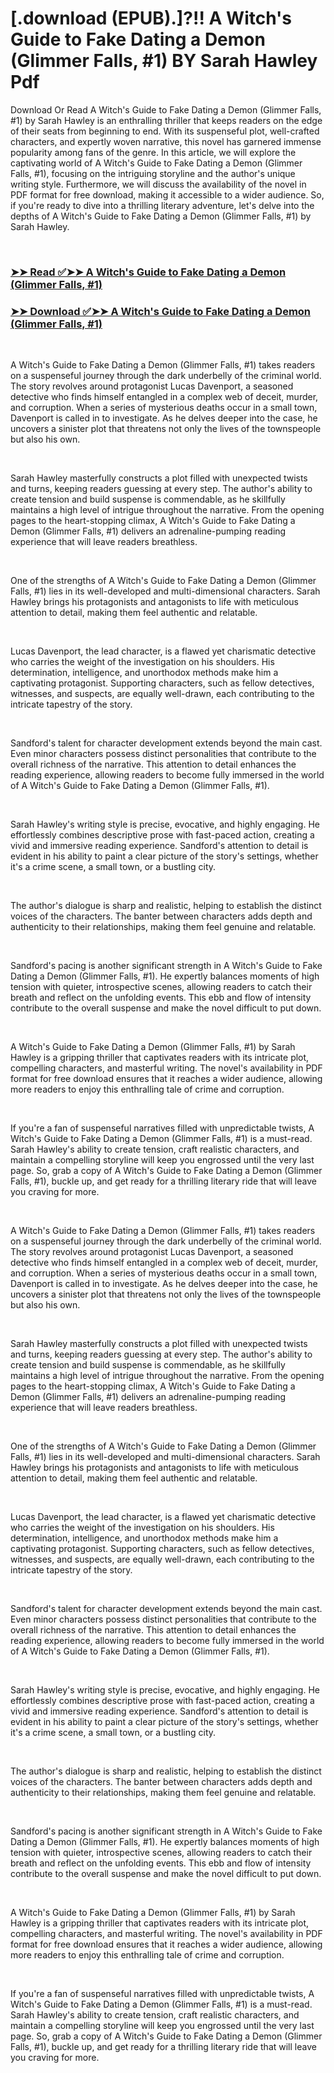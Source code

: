 # [.download (EPUB).]?!! A Witch's Guide to Fake Dating a Demon (Glimmer Falls, #1) BY Sarah  Hawley Pdf

<p>Download Or Read A Witch's Guide to Fake Dating a Demon (Glimmer Falls, #1) by Sarah  Hawley is an enthralling thriller that keeps readers on the edge of their seats from beginning to end. With its suspenseful plot, well-crafted characters, and expertly woven narrative, this novel has garnered immense popularity among fans of the genre. In this article, we will explore the captivating world of A Witch's Guide to Fake Dating a Demon (Glimmer Falls, #1), focusing on the intriguing storyline and the author's unique writing style. Furthermore, we will discuss the availability of the novel in PDF format for free download, making it accessible to a wider audience. So, if you're ready to dive into a thrilling literary adventure, let's delve into the depths of A Witch's Guide to Fake Dating a Demon (Glimmer Falls, #1) by Sarah  Hawley.</p>
<p>&nbsp;</p>

### [➤➤ Read ✅➤➤ A Witch's Guide to Fake Dating a Demon (Glimmer Falls, #1)](https://pdfworldcenter.com/?book=59441717)

### [➤➤ Download ✅➤➤ A Witch's Guide to Fake Dating a Demon (Glimmer Falls, #1)](https://pdfworldcenter.com/?book=59441717)

<p>&nbsp;</p>
<p>A Witch's Guide to Fake Dating a Demon (Glimmer Falls, #1) takes readers on a suspenseful journey through the dark underbelly of the criminal world. The story revolves around protagonist Lucas Davenport, a seasoned detective who finds himself entangled in a complex web of deceit, murder, and corruption. When a series of mysterious deaths occur in a small town, Davenport is called in to investigate. As he delves deeper into the case, he uncovers a sinister plot that threatens not only the lives of the townspeople but also his own.</p>
<p>&nbsp;</p>
<p>Sarah  Hawley masterfully constructs a plot filled with unexpected twists and turns, keeping readers guessing at every step. The author's ability to create tension and build suspense is commendable, as he skillfully maintains a high level of intrigue throughout the narrative. From the opening pages to the heart-stopping climax, A Witch's Guide to Fake Dating a Demon (Glimmer Falls, #1) delivers an adrenaline-pumping reading experience that will leave readers breathless.</p>
<p>&nbsp;</p>
<p>One of the strengths of A Witch's Guide to Fake Dating a Demon (Glimmer Falls, #1) lies in its well-developed and multi-dimensional characters. Sarah  Hawley brings his protagonists and antagonists to life with meticulous attention to detail, making them feel authentic and relatable.</p>
<p>&nbsp;</p>
<p>Lucas Davenport, the lead character, is a flawed yet charismatic detective who carries the weight of the investigation on his shoulders. His determination, intelligence, and unorthodox methods make him a captivating protagonist. Supporting characters, such as fellow detectives, witnesses, and suspects, are equally well-drawn, each contributing to the intricate tapestry of the story.</p>
<p>&nbsp;</p>
<p>Sandford's talent for character development extends beyond the main cast. Even minor characters possess distinct personalities that contribute to the overall richness of the narrative. This attention to detail enhances the reading experience, allowing readers to become fully immersed in the world of A Witch's Guide to Fake Dating a Demon (Glimmer Falls, #1).</p>
<p>&nbsp;</p>
<p>Sarah  Hawley's writing style is precise, evocative, and highly engaging. He effortlessly combines descriptive prose with fast-paced action, creating a vivid and immersive reading experience. Sandford's attention to detail is evident in his ability to paint a clear picture of the story's settings, whether it's a crime scene, a small town, or a bustling city.</p>
<p>&nbsp;</p>
<p>The author's dialogue is sharp and realistic, helping to establish the distinct voices of the characters. The banter between characters adds depth and authenticity to their relationships, making them feel genuine and relatable.</p>
<p>&nbsp;</p>
<p>Sandford's pacing is another significant strength in A Witch's Guide to Fake Dating a Demon (Glimmer Falls, #1). He expertly balances moments of high tension with quieter, introspective scenes, allowing readers to catch their breath and reflect on the unfolding events. This ebb and flow of intensity contribute to the overall suspense and make the novel difficult to put down.</p>
<p>&nbsp;</p>
<p>A Witch's Guide to Fake Dating a Demon (Glimmer Falls, #1) by Sarah  Hawley is a gripping thriller that captivates readers with its intricate plot, compelling characters, and masterful writing. The novel's availability in PDF format for free download ensures that it reaches a wider audience, allowing more readers to enjoy this enthralling tale of crime and corruption.</p>
<p>&nbsp;</p>
<p>If you're a fan of suspenseful narratives filled with unpredictable twists, A Witch's Guide to Fake Dating a Demon (Glimmer Falls, #1) is a must-read. Sarah  Hawley's ability to create tension, craft realistic characters, and maintain a compelling storyline will keep you engrossed until the very last page. So, grab a copy of A Witch's Guide to Fake Dating a Demon (Glimmer Falls, #1), buckle up, and get ready for a thrilling literary ride that will leave you craving for more.</p>
<p>&nbsp;</p>
<p>A Witch's Guide to Fake Dating a Demon (Glimmer Falls, #1) takes readers on a suspenseful journey through the dark underbelly of the criminal world. The story revolves around protagonist Lucas Davenport, a seasoned detective who finds himself entangled in a complex web of deceit, murder, and corruption. When a series of mysterious deaths occur in a small town, Davenport is called in to investigate. As he delves deeper into the case, he uncovers a sinister plot that threatens not only the lives of the townspeople but also his own.</p>
<p>&nbsp;</p>
<p>Sarah  Hawley masterfully constructs a plot filled with unexpected twists and turns, keeping readers guessing at every step. The author's ability to create tension and build suspense is commendable, as he skillfully maintains a high level of intrigue throughout the narrative. From the opening pages to the heart-stopping climax, A Witch's Guide to Fake Dating a Demon (Glimmer Falls, #1) delivers an adrenaline-pumping reading experience that will leave readers breathless.</p>
<p>&nbsp;</p>
<p>One of the strengths of A Witch's Guide to Fake Dating a Demon (Glimmer Falls, #1) lies in its well-developed and multi-dimensional characters. Sarah  Hawley brings his protagonists and antagonists to life with meticulous attention to detail, making them feel authentic and relatable.</p>
<p>&nbsp;</p>
<p>Lucas Davenport, the lead character, is a flawed yet charismatic detective who carries the weight of the investigation on his shoulders. His determination, intelligence, and unorthodox methods make him a captivating protagonist. Supporting characters, such as fellow detectives, witnesses, and suspects, are equally well-drawn, each contributing to the intricate tapestry of the story.</p>
<p>&nbsp;</p>
<p>Sandford's talent for character development extends beyond the main cast. Even minor characters possess distinct personalities that contribute to the overall richness of the narrative. This attention to detail enhances the reading experience, allowing readers to become fully immersed in the world of A Witch's Guide to Fake Dating a Demon (Glimmer Falls, #1).</p>
<p>&nbsp;</p>
<p>Sarah  Hawley's writing style is precise, evocative, and highly engaging. He effortlessly combines descriptive prose with fast-paced action, creating a vivid and immersive reading experience. Sandford's attention to detail is evident in his ability to paint a clear picture of the story's settings, whether it's a crime scene, a small town, or a bustling city.</p>
<p>&nbsp;</p>
<p>The author's dialogue is sharp and realistic, helping to establish the distinct voices of the characters. The banter between characters adds depth and authenticity to their relationships, making them feel genuine and relatable.</p>
<p>&nbsp;</p>
<p>Sandford's pacing is another significant strength in A Witch's Guide to Fake Dating a Demon (Glimmer Falls, #1). He expertly balances moments of high tension with quieter, introspective scenes, allowing readers to catch their breath and reflect on the unfolding events. This ebb and flow of intensity contribute to the overall suspense and make the novel difficult to put down.</p>
<p>&nbsp;</p>
<p>A Witch's Guide to Fake Dating a Demon (Glimmer Falls, #1) by Sarah  Hawley is a gripping thriller that captivates readers with its intricate plot, compelling characters, and masterful writing. The novel's availability in PDF format for free download ensures that it reaches a wider audience, allowing more readers to enjoy this enthralling tale of crime and corruption.</p>
<p>&nbsp;</p>
<p>If you're a fan of suspenseful narratives filled with unpredictable twists, A Witch's Guide to Fake Dating a Demon (Glimmer Falls, #1) is a must-read. Sarah  Hawley's ability to create tension, craft realistic characters, and maintain a compelling storyline will keep you engrossed until the very last page. So, grab a copy of A Witch's Guide to Fake Dating a Demon (Glimmer Falls, #1), buckle up, and get ready for a thrilling literary ride that will leave you craving for more.</p>
<p>&nbsp;</p>
